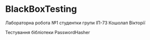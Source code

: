 # BlackBoxTesting

Лабораторна робота №1 студентки групи ІП-73 Кошолап Вікторії

Тестування бібліотеки PasswordHasher
